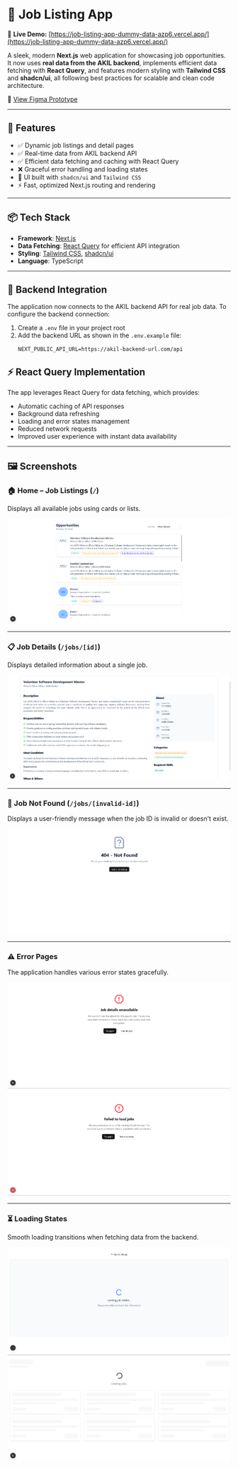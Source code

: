 # 💼 Job Listing App

🔗 **Live Demo:** [https://job-listing-app-dummy-data-azp6.vercel.app/](https://job-listing-app-dummy-data-azp6.vercel.app/)

A sleek, modern **Next.js** web application for showcasing job opportunities. It now uses **real data from the AKIL backend**, implements efficient data fetching with **React Query**, and features modern styling with **Tailwind CSS** and **shadcn/ui**, all following best practices for scalable and clean code architecture.

🎨 [View Figma Prototype](https://www.figma.com/file/igmFo7dypzpuM02KJi8cay/Task-1?type=design&node-id=0%3A1&mode=design&t=FUZyVfl0w887g31l-1)

---

## 🧠 Features

-   ✅ Dynamic job listings and detail pages
-   ✅ Real-time data from AKIL backend API
-   ✅ Efficient data fetching and caching with React Query
-   ❌ Graceful error handling and loading states
-   💅 UI built with `shadcn/ui` and `Tailwind CSS`
-   ⚡ Fast, optimized Next.js routing and rendering

---

## 📦 Tech Stack

-   **Framework**: [Next.js](https://nextjs.org/)
-   **Data Fetching**: [React Query](https://tanstack.com/query/latest) for efficient API integration
-   **Styling**: [Tailwind CSS](https://tailwindcss.com/), [shadcn/ui](https://ui.shadcn.com/)
-   **Language**: TypeScript

---

## 🔌 Backend Integration

The application now connects to the AKIL backend API for real job data. To configure the backend connection:

1. Create a `.env` file in your project root
2. Add the backend URL as shown in the `.env.example` file:
    ```
    NEXT_PUBLIC_API_URL=https://akil-backend-url.com/api
    ```

## ⚡ React Query Implementation

The app leverages React Query for data fetching, which provides:

-   Automatic caching of API responses
-   Background data refreshing
-   Loading and error states management
-   Reduced network requests
-   Improved user experience with instant data availability

---

## 🖼️ Screenshots

### 🏠 Home – Job Listings (`/`)

Displays all available jobs using cards or lists.

![Job Listings](./github/screenshots/general-ui.png)

---

### 📋 Job Details (`/jobs/[id]`)

Displays detailed information about a single job.

![Job Details](./github/screenshots/job-details.png)

---

### 🚫 Job Not Found (`/jobs/[invalid-id]`)

Displays a user-friendly message when the job ID is invalid or doesn't exist.

![Job Not Found](./github/screenshots/job-not-found.png)

---

### ⚠️ Error Pages

The application handles various error states gracefully.

![Error - Job ID](./github/screenshots/error-job-id.png)
![Error - Jobs](./github/screenshots/error-jobs.png)

---

### ⏳ Loading States

Smooth loading transitions when fetching data from the backend.

![Loading - Job ID](./github/screenshots/loading-job-id.png)
![Loading - Jobs](./github/screenshots/loading-jobs.png)
